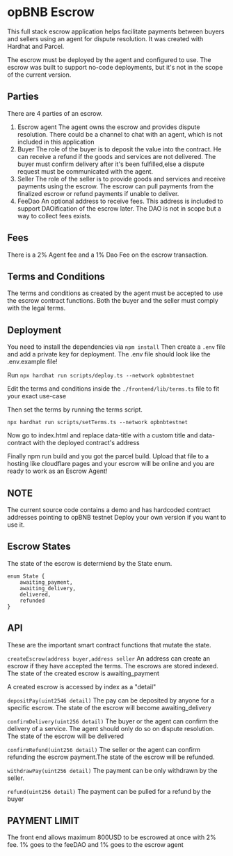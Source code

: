 # opBNB Escrow

This full stack escrow application helps facilitate payments between buyers and sellers using an agent for dispute resolution.
It was created with Hardhat and Parcel.

The escrow must be deployed by the agent and configured to use.
The escrow was built to support no-code deployments, but it's not in the scope of the current version.

## Parties

There are 4 parties of an escrow.
1. Escrow agent
  The agent owns the escrow and provides dispute resolution. There could be a channel to chat with an agent, which is not included in this application
2. Buyer
   The role of the buyer is to deposit the value into the contract. He can receive a refund if the goods and services are not delivered. The buyer must confirm delivery after it's been fulfilled,else a dispute request must be communicated with the agent.
3. Seller
   The role of the seller is to provide goods and services and receive payments using the escrow. The escrow can pull payments from the finalized escrow or refund payments if unable to deliver.
4. FeeDao 
   An optional address to receive fees. This address is included to support DAOification of the escrow later. The DAO is not in scope but a way to collect fees exists.

## Fees
There is a 2% Agent fee and a 1% Dao Fee on the escrow transaction.

## Terms and Conditions
The terms and conditions as created by the agent must be accepted to use the escrow contract functions. Both the buyer and the seller must comply with the legal terms.

## Deployment

You need to install the dependencies via `npm install`
Then create a `.env` file and add a private key for deployment. The .env file should look like the .env.example file!

Run `npx hardhat run scripts/deploy.ts --network opbnbtestnet`

Edit the terms and conditions inside the `./frontend/lib/terms.ts` file to fit your exact use-case

Then set the terms by running the terms script.

`npx hardhat run scripts/setTerms.ts --network opbnbtestnet`

Now go to index.html and replace  data-title with a custom title and data-contract with the deployed contract's address

Finally npm run build and you got the parcel build. Upload that file to a hosting like cloudflare pages and your escrow will be online and you are ready to work as an Escrow Agent!

## NOTE
The current source code contains a demo and has hardcoded contract addresses pointing to opBNB testnet
Deploy your own version if you want to use it.

## Escrow States

The state of the escrow is determiend by the State enum.
```
enum State {
    awaiting_payment,
    awaiting_delivery,
    delivered,
    refunded
}
```

## API

These are the important smart contract functions that mutate the state.

`createEscrow(address buyer,address seller`
An address can create an escrow if they have accepted the terms.
The escrows are stored indexed. The state of the created escrow is awaiting_payment

A created escrow is accessed by index as a "detail"

`depositPay(uint2546 detail)`
The pay can be deposited by anyone for a specific escrow. The state of the escrow will become awaiting_delivery


`confirmDelivery(uint256 detail)`
The buyer or the agent can confirm the delivery of a service. The agent should only do so on dispute resolution. The state of the escrow will be  delivered

`confirmRefund(uint256 detail)`
The seller or the agent can confirm refunding the escrow payment.The state of the escrow will be refunded.

`withdrawPay(uint256 detail)`
The payment can be only withdrawn by the seller.

`refund(uint256 detail)`
The payment can be pulled for a refund by the buyer

## PAYMENT LIMIT
The front end allows maximum 800USD to be escrowed at once with 2% fee. 1% goes to the feeDAO and 1% goes to the escrow agent

